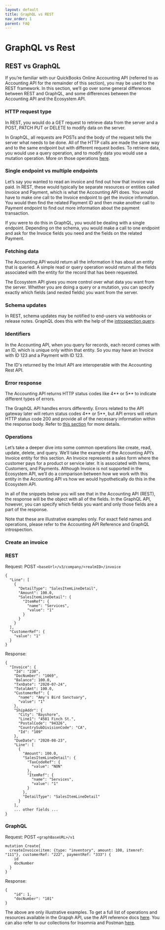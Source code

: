 ```yaml
---
layout: default
title: GraphQL vs REST
nav_order: 1
parent: FAQ
---
```


# GraphQL vs Rest


## REST vs GraphQL

If you’re familiar with our QuickBooks Online Accounting API (referred to as Accounting API for the remainder of this section), you may be used to the REST framework. In this section, we’ll go over some general differences between REST and GraphQL, and some differences between the Accounting API and the Ecosystem API.

### HTTP request type

In REST, you would do a GET request to retrieve data from the server and a POST, PATCH PUT or DELETE to modify data on the server.

  

In GraphQL, all requests are POSTs and the body of the request tells the server what needs to be done. All of the HTTP calls are made the same way and to the same endpoint but with different request bodies. To retrieve data, you would use a query operation, and to modify data you would use a mutation operation. More on those operations [here](../../graphql-concepts).

### Single endpoint vs multiple endpoints

Let’s say you wanted to read an invoice and find out how that invoice was paid. In REST, these would typically be separate resources or entities called Invoice and Payment, which is what the Accounting API does. You would have to make one call to the Invoice endpoint to get the invoice information. You would then find the related Payment ID and then make another call to Payment endpoint to find out more information about the payment transaction.

  

If you were to do this in GraphQL, you would be dealing with a single endpoint. Depending on the schema, you would make a call to one endpoint and ask for the Invoice fields you need and the fields on the related Payment.

### Fetching data

The Accounting API would return all the information it has about an entity that is queried. A simple read or query operation would return all the fields associated with the entity for the record that has been requested.

  

The Ecosystem API gives you more control over what data you want from the server. Whether you are doing a query or a mutation, you can specify exactly which fields (and nested fields) you want from the server.

  

### Schema updates

In REST, schema updates may be notified to end-users via webhooks or release notes. GraphQL does this with the help of the [introspection query](../../graphql-concepts/introspection).

### Identifiers

In the Accounting API, when you query for records, each record comes with an ID, which is unique only within that entity. So you may have an Invoice with ID 123 and a Payment with ID 123.

The ID's returned by the Intuit API are interoperable with the Accounting Rest API.

### Error response

The Accounting API returns HTTP status codes like 4** or 5** to indicate different types of errors.

  

The GraphQL API handles errors differently. Errors related to the API gateway later will return status codes 4** or 5**, but API errors will return HTTP status code 200 and provide all of the necessary information within the response body. Refer to [this section](../../graphql-concepts/error-handling-best-practices) for more details.

### Operations

  

Let’s take a deeper dive into some common operations like create, read, update, delete, and query. We’ll take the example of the Accounting API’s Invoice entity for this section. An Invoice represents a sales form where the customer pays for a product or service later. It is associated with Items, Customers, and Payments. Although Invoice is not supported in the Ecosystem API, we’ll do a comparison between how we work with this entity in the Accounting API vs how we would hypothetically do this in the Ecosystem API.

  

In all of the snippets below you will see that in the Accounting API (REST), the response will be the object with all of the fields. In the GraphQL API, however, you can specify which fields you want and only those fields are a part of the response.

  

Note that these are illustrative examples only. For exact field names and operations, please refer to the Accounting API Reference and GraphQL introspection.

### Create an invoice
### REST
Request:
POST `<baseUrl>/v3/company/<realmID>/invoice`
```
{
  "Line": [
    {
      "DetailType": "SalesItemLineDetail", 
      "Amount": 100.0, 
      "SalesItemLineDetail": {
        "ItemRef": {
          "name": "Services", 
          "value": "1"
        }
      }
    }
  ], 
  "CustomerRef": {
    "value": "1"
  }
}
```

Response:
```
{
  "Invoice": {
    "Id": "238", 
    "DocNumber": "1069",
    "Balance": 100.0, 
    "TxnDate": "2020-07-24", 
    "TotalAmt": 100.0, 
    "CustomerRef": {
      "name": "Amy's Bird Sanctuary", 
      "value": "1"
    }, 
    "ShipAddr": {
      "City": "Bayshore", 
      "Line1": "4581 Finch St.", 
      "PostalCode": "94326", 
      "CountrySubDivisionCode": "CA", 
      "Id": "109"
    }, 
    "DueDate": "2020-08-23", 
    "Line": [
      {
        "Amount": 100.0, 
        "SalesItemLineDetail": {
          "TaxCodeRef": {
            "value": "NON"
          }, 
          "ItemRef": {
            "name": "Services", 
            "value": "1"
          }
        }, 
        "DetailType": "SalesItemLineDetail"
      }
    ], 
	... other fields ... 
}
```


### GraphQL
Request:
POST `<graphBaseURL>/v1`
```
mutation Create{
  createInvoice(item: {type: "inventory", amount: 100, itemref: "111"}, customerRef: "222", paymentRef: "333") {
    id
    docNumber
  }
}
```

Response:
```
{
	"id": 1,
	"docNumber": "101"
}
```


The above are only illustrative examples. To get a full list of operations and resources available in the Grapqh API, use the API reference docs [here](). You can also refer to our collections for Insomnia and Postman [here](). 
